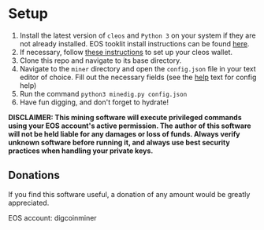 # Setup
1. Install the latest version of `cleos` and `Python 3` on your system if they are not already installed. EOS tooklit install instructions can be found [here](https://developers.eos.io/eosio-home/docs/setting-up-your-environment).
2. If necessary, follow [these instructions](https://developers.eos.io/eosio-home/docs/wallets) to set up your cleos wallet.
3. Clone this repo and navigate to its base directory.
4. Navigate to the `miner` directory and open the `config.json` file in your text editor of choice. Fill out the necessary fields (see the [help](config_help.md) text for config help)
5. Run the command `python3 minedig.py config.json`
6. Have fun digging, and don't forget to hydrate! 

**DISCLAIMER: This mining software will execute privileged commands using your EOS account's active permission. The author of this software will not be held liable for any damages or loss of funds. Always verify unknown software before running it, and always use best security practices when handling your private keys.**

## Donations
If you find this software useful, a donation of any amount would be greatly appreciated.

EOS account: digcoinminer
